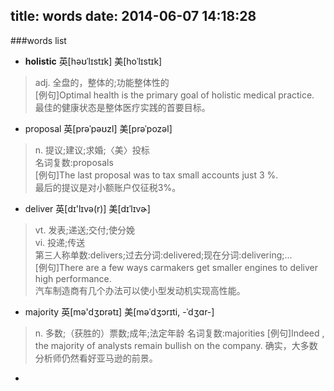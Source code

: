 title: words
date: 2014-06-07 14:18:28
---

###words list
* **holistic**	英[həʊˈlɪstɪk] 美[hoˈlɪstɪk]
>adj.	全盘的，整体的;功能整体性的  
>[例句]Optimal health is the primary goal of holistic medical practice.  
最佳的健康状态是整体医疗实践的首要目标。

* proposal	英[prəˈpəʊzl] 美[prəˈpozəl]
>n.	提议;建议;求婚;〈美〉投标  
名词复数:proposals  
[例句]The last proposal was to tax small accounts just 3 %.  
最后的提议是对小额账户仅征税3%。

* deliver	英[dɪ'lɪvə(r)] 美[dɪˈlɪvɚ]  
>vt.	发表;递送;交付;使分娩  
vi.	投递;传送  
第三人称单数:delivers;过去分词:delivered;现在分词:delivering;...  
[例句]There are a few ways carmakers get smaller engines to deliver high performance.  
汽车制造商有几个办法可以使小型发动机实现高性能。

* majority 英[mə'dʒɒrətɪ] 美[məˈdʒɔrɪti, -ˈdʒɑr-]
>n.	多数;（获胜的）票数;成年;法定年龄
名词复数:majorities
[例句]Indeed , the majority of analysts remain bullish on the company.
确实，大多数分析师仍然看好亚马逊的前景。

* 
